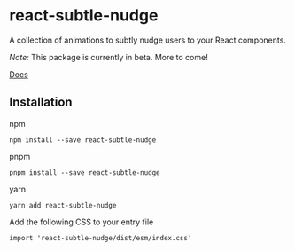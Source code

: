 # react-subtle-nudge

A collection of animations to subtly nudge users to your React components.

_Note:_ This package is currently in beta. More to come!

[Docs](https://brandawg93.github.io/react-subtle-nudge/)

## Installation

npm

```
npm install --save react-subtle-nudge
```

pnpm

```
pnpm install --save react-subtle-nudge
```

yarn

```
yarn add react-subtle-nudge
```

Add the following CSS to your entry file

```
import 'react-subtle-nudge/dist/esm/index.css'
```
